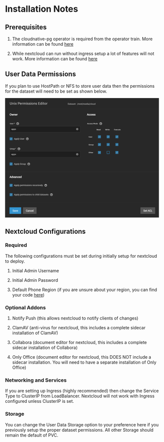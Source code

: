 # Installation Notes

## Prerequisites

1. The cloudnative-pg operator is required from the operator train. More information can be found [here](https://truecharts.org/manual/SCALE/guides/getting-started#cnpg-operator-installation-and-migration-guide-for-older-users)

2. While nextcloud can run without ingress setup a lot of features will not work. More information can be found [here](https://truecharts.org/manual/SCALE/guides/getting-started#traefik-installation-for-ingress--reverse-proxy-support-with-truecharts-apps)

## User Data Permissions

If you plan to use HostPath or NFS to store user data then the permissions for the dataset will need to be set as shown below.

![userdata-perms](./img/userdata-perms.png)

## Nextcloud Configurations

### Required

The following configurations must be set during initially setup for nextcloud to deploy.

1. Initial Admin Username

2. Initial Admin Password

3. Default Phone Region (if you are unsure about your region, you can find your code [here](https://en.wikipedia.org/wiki/ISO_3166-1_alpha-2#Officially_assigned_code_elements))

### Optional Addons

1. Notify Push (this allows nextcloud to notify clients of changes)

2. ClamAV (anti-virus for nextcloud, this includes a complete sidecar installation of ClamAV)

3. Collabora (document editor for nextcloud, this includes a complete sidecar installation of Collabora)

4. Only Office (document editor for nextcloud, this DOES NOT include a sidecar installation. You will need to have a separate installation of Only Office)

### Networking and Services

If you are setting up Ingress (highly recommended) then change the Service Type to ClusterIP from LoadBalancer. Nextcloud will not work with Ingress configured unless ClusterIP is set.

### Storage

You can change the User Data Storage option to your preference here if you previously setup the proper dataset permissions. All other Storage should remain the default of PVC.

